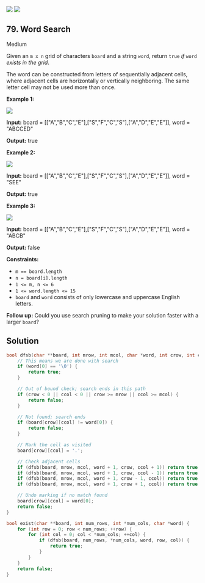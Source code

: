 [![](https://img.shields.io/github/stars/LeetCode-in-C/LeetCode-in-C?label=Stars&style=flat-square)](https://github.com/LeetCode-in-C/LeetCode-in-C)
[![](https://img.shields.io/github/forks/LeetCode-in-C/LeetCode-in-C?label=Fork%20me%20on%20GitHub%20&style=flat-square)](https://github.com/LeetCode-in-C/LeetCode-in-C/fork)

## 79\. Word Search

Medium

Given an `m x n` grid of characters `board` and a string `word`, return `true` _if_ `word` _exists in the grid_.

The word can be constructed from letters of sequentially adjacent cells, where adjacent cells are horizontally or vertically neighboring. The same letter cell may not be used more than once.

**Example 1:**

![](https://assets.leetcode.com/uploads/2020/11/04/word2.jpg)

**Input:** board = \[\["A","B","C","E"],["S","F","C","S"],["A","D","E","E"]], word = "ABCCED"

**Output:** true

**Example 2:**

![](https://assets.leetcode.com/uploads/2020/11/04/word-1.jpg)

**Input:** board = \[\["A","B","C","E"],["S","F","C","S"],["A","D","E","E"]], word = "SEE"

**Output:** true

**Example 3:**

![](https://assets.leetcode.com/uploads/2020/10/15/word3.jpg)

**Input:** board = \[\["A","B","C","E"],["S","F","C","S"],["A","D","E","E"]], word = "ABCB"

**Output:** false

**Constraints:**

*   `m == board.length`
*   `n = board[i].length`
*   `1 <= m, n <= 6`
*   `1 <= word.length <= 15`
*   `board` and `word` consists of only lowercase and uppercase English letters.

**Follow up:** Could you use search pruning to make your solution faster with a larger `board`?

## Solution

```c
bool dfsb(char **board, int mrow, int mcol, char *word, int crow, int ccol) {
    // This means we are done with search
    if (word[0] == '\0') {
        return true;
    }

    // Out of bound check; search ends in this path
    if (crow < 0 || ccol < 0 || crow >= mrow || ccol >= mcol) {
        return false;
    }

    // Not found; search ends
    if (board[crow][ccol] != word[0]) {
        return false;
    }

    // Mark the cell as visited
    board[crow][ccol] = '.';

    // Check adjacent cells
    if (dfsb(board, mrow, mcol, word + 1, crow, ccol + 1)) return true; // Right
    if (dfsb(board, mrow, mcol, word + 1, crow, ccol - 1)) return true; // Left
    if (dfsb(board, mrow, mcol, word + 1, crow - 1, ccol)) return true; // Up
    if (dfsb(board, mrow, mcol, word + 1, crow + 1, ccol)) return true; // Down

    // Undo marking if no match found
    board[crow][ccol] = word[0];
    return false;
}

bool exist(char **board, int num_rows, int *num_cols, char *word) {
    for (int row = 0; row < num_rows; ++row) {
        for (int col = 0; col < *num_cols; ++col) {
            if (dfsb(board, num_rows, *num_cols, word, row, col)) {
                return true;
            }
        }
    }
    return false;
}
```